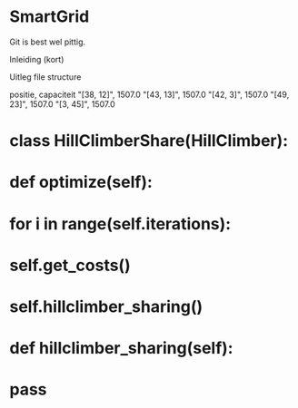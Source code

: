 # SmartGrid


Git is best wel pittig.

Inleiding (kort)

Uitleg file structure

positie, capaciteit
"[38, 12]", 1507.0
"[43, 13]", 1507.0
"[42, 3]", 1507.0
"[49, 23]", 1507.0
"[3, 45]", 1507.0


# class HillClimberShare(HillClimber):   
#     def optimize(self):
#         for i in range(self.iterations):
#             self.get_costs()
#             self.hillclimber_sharing()
    
#     def hillclimber_sharing(self):
#         pass